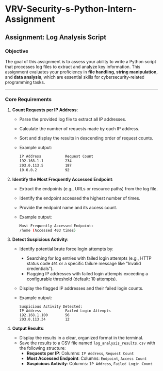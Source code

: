 # VRV-Security-s-Python-Intern-Assignment

## Assignment: Log Analysis Script

### **Objective**

The goal of this assignment is to assess your ability to write a Python script that processes log files to extract and analyze key information. This assignment evaluates your proficiency in **file handling**, **string manipulation**, and **data analysis**, which are essential skills for cybersecurity-related programming tasks.

---

### **Core Requirements**

1. **Count Requests per IP Address**:
    - Parse the provided log file to extract all IP addresses.
    - Calculate the number of requests made by each IP address.
    - Sort and display the results in descending order of request counts.
    - Example output:
        
        ```bash
        IP Address           Request Count
        192.168.1.1          234
        203.0.113.5          187
        10.0.0.2             92
        ```
        
2. **Identify the Most Frequently Accessed Endpoint**:
    - Extract the endpoints (e.g., URLs or resource paths) from the log file.
    - Identify the endpoint accessed the highest number of times.
    - Provide the endpoint name and its access count.
    - Example output:
        
        ```bash
        Most Frequently Accessed Endpoint:
        /home (Accessed 403 times)
        ```
        
3. **Detect Suspicious Activity**:
    - Identify potential brute force login attempts by:
        - Searching for log entries with failed login attempts (e.g., HTTP status code `401` or a specific failure message like "Invalid credentials").
        - Flagging IP addresses with failed login attempts exceeding a configurable threshold (default: 10 attempts).
    - Display the flagged IP addresses and their failed login counts.
    - Example output:
        
        ```less
        Suspicious Activity Detected:
        IP Address           Failed Login Attempts
        192.168.1.100        56
        203.0.113.34         12
        ```
        
4. **Output Results**:
    - Display the results in a clear, organized format in the terminal.
    - Save the results to a CSV file named `log_analysis_results.csv` with the following structure:
        - **Requests per IP**: Columns: `IP Address`, `Request Count`
        - **Most Accessed Endpoint**: Columns: `Endpoint`, `Access Count`
        - **Suspicious Activity**: Columns: `IP Address`, `Failed Login Count`
